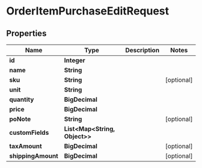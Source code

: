 

# OrderItemPurchaseEditRequest


## Properties

| Name | Type | Description | Notes |
|------------ | ------------- | ------------- | -------------|
|**id** | **Integer** |  |  |
|**name** | **String** |  |  |
|**sku** | **String** |  |  [optional] |
|**unit** | **String** |  |  |
|**quantity** | **BigDecimal** |  |  |
|**price** | **BigDecimal** |  |  |
|**poNote** | **String** |  |  [optional] |
|**customFields** | **List&lt;Map&lt;String, Object&gt;&gt;** |  |  |
|**taxAmount** | **BigDecimal** |  |  [optional] |
|**shippingAmount** | **BigDecimal** |  |  [optional] |



